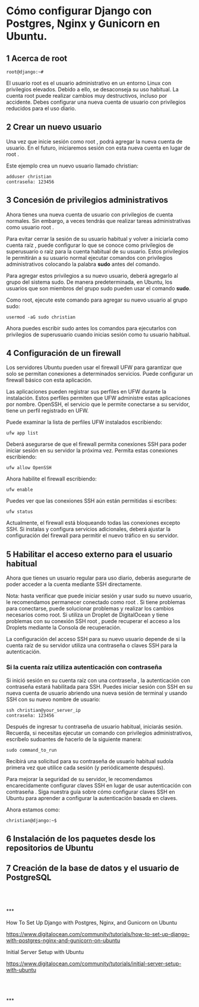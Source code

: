 # Cómo configurar Django con Postgres, Nginx y Gunicorn en Ubuntu.

## 1 Acerca de root
```
root@django:~# 
```
El usuario root es el usuario administrativo en un entorno Linux con privilegios elevados. Debido a ello, se desaconseja su uso habitual. La cuenta root puede realizar cambios muy destructivos, incluso por accidente. Debes configurar una nueva cuenta de usuario con privilegios reducidos para el uso diario. 

## 2 Crear un nuevo usuario

Una vez que inicie sesión como root , podrá agregar la nueva cuenta de usuario. En el futuro, iniciaremos sesión con esta nueva cuenta en lugar de root .

Este ejemplo crea un nuevo usuario llamado christian:
```
adduser christian
contraseña: 123456
```

## 3 Concesión de privilegios administrativos

Ahora tienes una nueva cuenta de usuario con privilegios de cuenta normales. Sin embargo, a veces tendrás que realizar tareas administrativas como usuario root .

Para evitar cerrar la sesión de su usuario habitual y volver a iniciarla como cuenta raíz , puede configurar lo que se conoce como privilegios de superusuario o raíz para la cuenta habitual de su usuario. Estos privilegios le permitirán a su usuario normal ejecutar comandos con privilegios administrativos colocando la palabra **sudo** antes del comando.

Para agregar estos privilegios a su nuevo usuario, deberá agregarlo al grupo del sistema sudo. De manera predeterminada, en Ubuntu, los usuarios que son miembros del grupo sudo pueden usar el comando **sudo**.

Como root, ejecute este comando para agregar su nuevo usuario al grupo sudo:
```
usermod -aG sudo christian
```
Ahora puedes escribir sudo antes los comandos para ejecutarlos con privilegios de superusuario cuando inicias sesión como tu usuario habitual.

## 4 Configuración de un firewall

Los servidores Ubuntu pueden usar el firewall UFW para garantizar que solo se permitan conexiones a determinados servicios. Puede configurar un firewall básico con esta aplicación.

Las aplicaciones pueden registrar sus perfiles en UFW durante la instalación. Estos perfiles permiten que UFW administre estas aplicaciones por nombre. OpenSSH, el servicio que le permite conectarse a su servidor, tiene un perfil registrado en UFW.

Puede examinar la lista de perfiles UFW instalados escribiendo:
```
ufw app list
```
Deberá asegurarse de que el firewall permita conexiones SSH para poder iniciar sesión en su servidor la próxima vez. Permita estas conexiones escribiendo:
```
ufw allow OpenSSH
```
Ahora habilite el firewall escribiendo:
```
ufw enable
```
Puedes ver que las conexiones SSH aún están permitidas si escribes:
```
ufw status
```
Actualmente, el firewall está bloqueando todas las conexiones excepto SSH. Si instalas y configura servicios adicionales, deberá ajustar la configuración del firewall para permitir el nuevo tráfico en su servidor.

## 5 Habilitar el acceso externo para el usuario habitual

Ahora que tienes un usuario regular para uso diario, deberás asegurarte de poder acceder a la cuenta mediante SSH directamente.

Nota: hasta verificar que puede iniciar sesión y usar sudo su nuevo usuario, le recomendamos permanecer conectado como root . Si tiene problemas para conectarse, puede solucionar problemas y realizar los cambios necesarios como root. Si utiliza un Droplet de DigitalOcean y tiene problemas con su conexión SSH root , puede recuperar el acceso a los Droplets mediante la Consola de recuperación.

La configuración del acceso SSH para su nuevo usuario depende de si la cuenta raíz de su servidor utiliza una contraseña o claves SSH para la autenticación.

### Si la cuenta raíz utiliza autenticación con contraseña

Si inició sesión en su cuenta raíz con una contraseña , la autenticación con contraseña estará habilitada para SSH. Puedes iniciar sesión con SSH en su nueva cuenta de usuario abriendo una nueva sesión de terminal y usando SSH con su nuevo nombre de usuario:
```
ssh christian@your_server_ip
contraseña: 123456
```
Después de ingresar tu contraseña de usuario habitual, iniciarás sesión. Recuerda, si necesitas ejecutar un comando con privilegios administrativos, escríbelo sudoantes de hacerlo de la siguiente manera:
```
sudo command_to_run
```
Recibirá una solicitud para su contraseña de usuario habitual sudola primera vez que utilice cada sesión (y periódicamente después).

Para mejorar la seguridad de su servidor, le recomendamos encarecidamente configurar claves SSH en lugar de usar autenticación con contraseña . Siga nuestra guía sobre cómo configurar claves SSH en Ubuntu para aprender a configurar la autenticación basada en claves.

Ahora estamos como:
```
christian@django:~$
```

## 6 Instalación de los paquetes desde los repositorios de Ubuntu

## 7 Creación de la base de datos y el usuario de PostgreSQL






<br>
<br>
<br>
***

How To Set Up Django with Postgres, Nginx, and Gunicorn on Ubuntu

https://www.digitalocean.com/community/tutorials/how-to-set-up-django-with-postgres-nginx-and-gunicorn-on-ubuntu

Initial Server Setup with Ubuntu

https://www.digitalocean.com/community/tutorials/initial-server-setup-with-ubuntu

<br>
<br>
<br>
***




